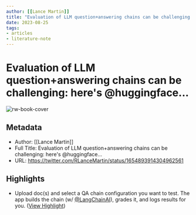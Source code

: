 ```yaml
---
author: [[Lance Martin]]
title: "Evaluation of LLM question+answering chains can be challenging: here&#39;s @huggingface..."
date: 2023-08-25
tags: 
- articles
- literature-note
---
```

# Evaluation of LLM question+answering chains can be challenging: here's @huggingface...

![rw-book-cover](https://pbs.twimg.com/profile_images/1655101667908677632/uCrwcWfO_normal.jpg)

## Metadata
- Author: [[Lance Martin]]
- Full Title: Evaluation of LLM question+answering chains can be challenging: here's @huggingface...
- URL: https://twitter.com/RLanceMartin/status/1654893914304962561

## Highlights
- Upload doc(s) and select a QA chain configuration you want to test. The app builds the chain (w/ [@LangChainAI](https://twitter.com/LangChainAI)), grades it, and logs results for you. ([View Highlight](https://read.readwise.io/read/01gzx2rrbybte7dvgxca37hwjt))
